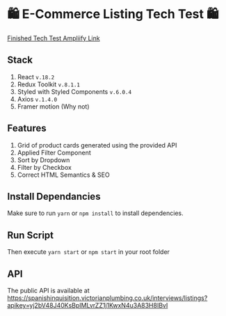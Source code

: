# 🛍️ E-Commerce Listing Tech Test 🛍️

[Finished Tech Test Ampliify Link](https://main.d3ng6grij07owz.amplifyapp.com)

## Stack

1. React `v.18.2`
2. Redux Toolkit `v.8.1.1`
3. Styled with Styled Components `v.6.0.4`
4. Axios `v.1.4.0`
5. Framer motion (Why not)

## Features

1. Grid of product cards generated using the provided API
2. Applied Filter Component
3. Sort by Dropdown
4. Filter by Checkbox
5. Correct HTML Semantics & SEO

## Install Dependancies

Make sure to run `yarn` or `npm install` to install dependencies.

## Run Script

Then execute `yarn start` or `npm start` in your root folder

## API

The public API is available at https://spanishinquisition.victorianplumbing.co.uk/interviews/listings?apikey=yj2bV48J40KsBpIMLvrZZ1j1KwxN4u3A83H8IBvI
